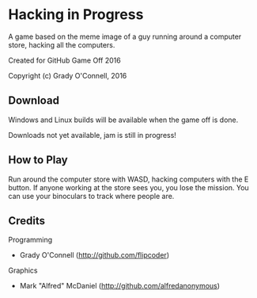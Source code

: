 # Hacking in Progress

A game based on the meme image of a guy running around a computer store, hacking
all the computers.

Created for GitHub Game Off 2016

Copyright (c) Grady O'Connell, 2016

## Download

Windows and Linux builds will be available when the game off is done.

Downloads not yet available, jam is still in progress!

## How to Play

Run around the computer store with WASD, hacking computers with the E button.
If anyone working at the store sees you, you lose the mission.
You can use your binoculars to track where people are.

## Credits

Programming
- Grady O'Connell (http://github.com/flipcoder)

Graphics
- Mark "Alfred" McDaniel (http://github.com/alfredanonymous)


